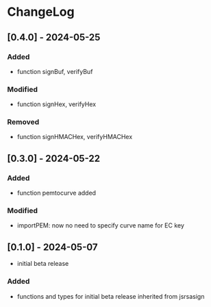 # ChangeLog

## [0.4.0] - 2024-05-25

### Added

- function signBuf, verifyBuf

### Modified

- function signHex, verifyHex

### Removed

- function signHMACHex, verifyHMACHex

## [0.3.0] - 2024-05-22

### Added

- function pemtocurve added

### Modified

- importPEM: now no need to specify curve name for EC key

## [0.1.0] - 2024-05-07

- initial beta release

### Added

- functions and types for initial beta release inherited from jsrsasign

